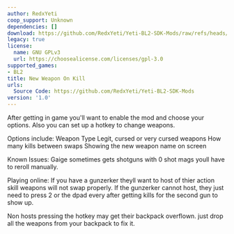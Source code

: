 ```yaml
---
author: RedxYeti
coop_support: Unknown
dependencies: []
download: https://github.com/RedxYeti/Yeti-BL2-SDK-Mods/raw/refs/heads/main/NewWeaponOnKill/NewWeaponOnKill.zip
legacy: true
license:
  name: GNU GPLv3
  url: https://choosealicense.com/licenses/gpl-3.0
supported_games:
- BL2
title: New Weapon On Kill
urls:
  Source Code: https://github.com/RedxYeti/Yeti-BL2-SDK-Mods
version: '1.0'
---
```

After getting in game you'll want to enable the mod and choose your options. Also you can set up a hotkey to change weapons. 

Options include:
Weapon Type
Legit, cursed or very cursed weapons
How many kills between swaps
Showing the new weapon name on screen

Known Issues:
Gaige sometimes gets shotguns with 0 shot mags youll have to reroll manually.

Playing online:
If you have a gunzerker theyll want to host of thier action skill weapons will not swap properly.
If the gunzerker cannot host, they just need to press 2 or the dpad every after getting kills for the second gun to show up.

Non hosts pressing the hotkey may get their backpack overflown. just drop all the weapons from your backpack to fix it.
